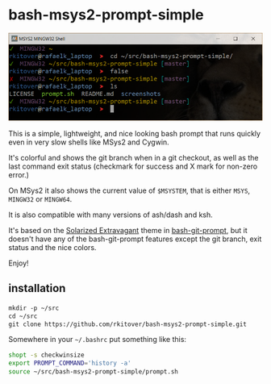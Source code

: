 # bash-msys2-prompt-simple

![how the prompt looks in a window](/screenshots/bash-msys2-prompt-simple-screenshot.png?raw=true)

This is a simple, lightweight, and nice looking bash prompt that runs quickly
even in very slow shells like MSys2 and Cygwin.

It's colorful and shows the git branch when in a git checkout, as well as the
last command exit status (checkmark for success and X mark for non-zero error.)

On MSys2 it also shows the current value of `$MSYSTEM`, that is either `MSYS`,
`MINGW32` or `MINGW64`.

It is also compatible with many versions of ash/dash and ksh.

It's based on the [Solarized
Extravagant](https://github.com/magicmonty/bash-git-prompt/blob/master/themes/Solarized_Extravagant.bgptheme)
theme in [bash-git-prompt](https://github.com/magicmonty/bash-git-prompt), but
it doesn't have any of the bash-git-prompt features except the git branch, exit
status and the nice colors.

Enjoy!

## installation

```shell
mkdir -p ~/src
cd ~/src
git clone https://github.com/rkitover/bash-msys2-prompt-simple.git
```

Somewhere in your `~/.bashrc` put something like this:

```bash
shopt -s checkwinsize
export PROMPT_COMMAND='history -a'
source ~/src/bash-msys2-prompt-simple/prompt.sh
```
